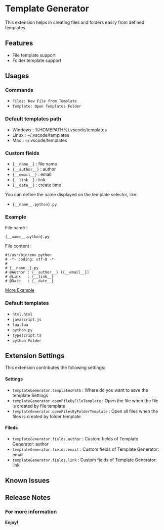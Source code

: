 # Template Generator

This extension helps in creating files and folders easily from defined templates.

## Features

* File template support
* Folder template support

## Usages

### Commands

* `Files: New File from Template`
* `Template: Open Templates Folder`

### Default templates path

* Windows : %HOMEPATH%/.vscode/templates
* Linux : ~/.vscode/templates
* Mac : ~/.vscode/templates

### Custom fields

* `{__name__}` : file name
* `{__author__}` : author
* `{__email__}` : email
* `{__link__}` : link
* `{__date__}` : create time

You can define the name displayed on the template selector, like:

* `{__name__.python}.py`

### Example

File name :

`{__name__.python}.py`

File content :

```
#!/usr/bin/env python
# -*- coding: utf-8 -*-
#
# {__name__}.py
# @Author : {__author__} ({__email__})
# @Link   : {__link__}
# @Date   : {__date__}

```

[More Example](https://github.com/DengSir/template-generator-example)

### Default templates

* `html.html`
* `javascript.js`
* `lua.lua`
* `python.py`
* `typescript.ts`
* `python Folder`

## Extension Settings

This extension contributes the following settings:

#### Settings

* `templateGenerator.templatesPath` : Where do you want to save the template Settings
* `templateGenerator.openFileByFileTemplate` : Open the file when the file is created by file template
* `templateGenerator.openFilesByFolderTemplate` : Open all files when the files is created by folder template

#### Fileds

* `templateGenerator.fields.author` : Custom fields of Template Generator: author
* `templateGenerator.fields.email` : Custom fields of Template Generator: email
* `templateGenerator.fields.link` : Custom fields of Template Generator: link

## Known Issues

## Release Notes

### For more information

**Enjoy!**
